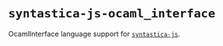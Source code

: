 # `syntastica-js-ocaml_interface`

OcamlInterface language support for [`syntastica-js`](https://www.npmjs.com/package/@syntastica/core).
